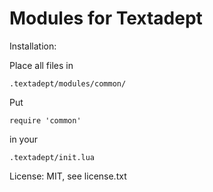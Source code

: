 Modules for Textadept
=====================

Installation:

Place all files in

    .textadept/modules/common/

Put

    require 'common'

in your

    .textadept/init.lua

License:
MIT, see license.txt
